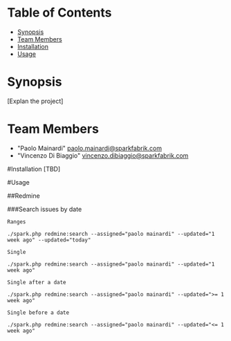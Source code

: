 # Table of Contents

* [Synopsis](#synopsis)
* [Team Members](#team-members)
* [Installation](#installation)
* [Usage](#usage)

# <a name="team-members"></a>Synopsis

[Explan the project]

# <a name="team-members"></a>Team Members
* "Paolo Mainardi" <paolo.mainardi@sparkfabrik.com>
* "Vincenzo Di Biaggio" <vincenzo.dibiaggio@sparkfabrik.com>

#<a name="installation"></a>Installation
[TBD]

#<a name="usage"></a>Usage

##Redmine

###Search issues by date

```
Ranges

./spark.php redmine:search --assigned="paolo mainardi" --updated="1 week ago" --updated="today"

Single

./spark.php redmine:search --assigned="paolo mainardi" --updated="1 week ago"

Single after a date

./spark.php redmine:search --assigned="paolo mainardi" --updated=">= 1 week ago"

Single before a date

./spark.php redmine:search --assigned="paolo mainardi" --updated="<= 1 week ago"
```
